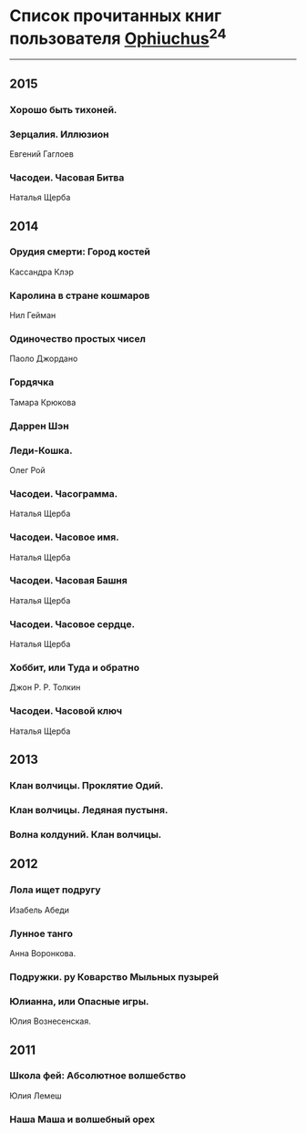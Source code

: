 # Список прочитанных книг пользователя [Ophiuchus](https://plus.google.com/u/0/114491703414104570927/)<sup>24</sup>
---

## 2015

### Хорошо быть тихоней.


### Зерцалия. Иллюзион
Евгений Гаглоев


### Часодеи. Часовая Битва
Наталья Щерба



## 2014

### Орудия смерти: Город костей
Кассандра Клэр


### Каролина в стране кошмаров
Нил Гейман


### Одиночество простых чисел
Паоло Джордано


### Гордячка
Тамара Крюкова


### Даррен Шэн


### Леди-Кошка.
Олег Рой


### Часодеи. Часограмма.
Наталья Щерба


### Часодеи. Часовое имя.
Наталья Щерба


### Часодеи.  Часовая Башня
Наталья Щерба


### Часодеи.  Часовое сердце.
Наталья Щерба


### Хоббит, или Туда и обратно
Джон Р. Р. Толкин


### Часодеи. Часовой ключ
Наталья Щерба



## 2013

### Клан волчицы. Проклятие Одий.


### Клан волчицы. Ледяная пустыня.


### Волна колдуний. Клан волчицы.



## 2012

### Лола ищет подругу
Изабель Абеди


### Лунное танго
Анна Воронкова.


### Подружки. ру Коварство Мыльных пузырей


### Юлианна, или Опасные игры.
Юлия Вознесенская.



## 2011

### Школа фей: Абсолютное волшебство
Юлия Лемеш


### Наша Маша и волшебный орех



